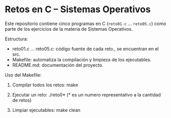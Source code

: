 # Retos en C – Sistemas Operativos

Este repositorio contiene cinco programas en C (`reto01.c` … `reto05.c`) como parte de los ejercicios de la materia de Sistemas Operativos.

Estructura:
- reto01.c … reto05.c: código fuente de cada reto., se encuentran en el src.
- Makefile: automatiza la compilación y limpieza de los ejecutables.
- README.md: documentación del proyecto.

Uso del Makefile:

1. Compilar todos los retos:
   make

2. Ejecutar un reto:
./reto0* (* es un numero representativo a la cantidad de retos)

3. Limpiar ejecutables:
make clean
